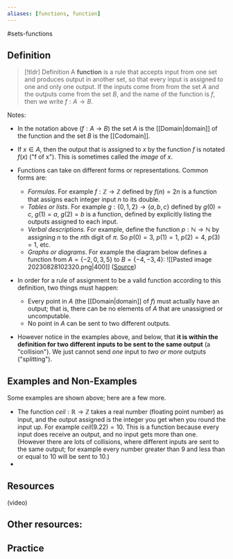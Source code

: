 ```yaml
---
aliases: [functions, function]
--- 
```


#sets-functions 

## Definition 

> [!tldr] Definition
> A **function** is a rule that accepts input from one set and produces output in another set, so that every input is assigned to one and only one output. If the inputs come from from the set $A$ and the outputs come from the set $B$, and the name of the function is $f$, then we write $f: A \rightarrow B$. 

Notes: 
- In the notation above ($f: A \rightarrow B$) the set $A$ is the [[Domain|domain]] of the function and the set $B$ is the [[Codomain]]. 
- If $x \in A$, then the output that is assigned to $x$ by the function $f$ is notated $f(x)$ ("f of x"). This is sometimes called the *image* of $x$.
- Functions can take on different forms or representations. Common forms are: 
	- *Formulas*. For example $f: \mathbb{Z} \rightarrow \mathbb{Z}$ defined by $f(n) = 2n$ is a function that assigns each integer input $n$ to its double. 
	- *Tables or lists*. For example $g: \{0,1,2\} \rightarrow \{a,b,c\}$ defined by $g(0) = c$, $g(1) = a$, $g(2) = b$ is a function, defined by explicitly listing the outputs assigned to each input. 
	- *Verbal descriptions.* For example, define the function $p: \mathbb{N} \rightarrow \mathbb{N}$ by assigning $n$ to the $n$th digit of $\pi$. So $p(0) = 3$, $p(1) = 1$, $p(2) = 4$, $p(3) = 1$, etc. 
	- *Graphs or diagrams*. For example the diagram below defines a function from $A = \{-2,0,3,5\}$ to $B = \{-4,-3,4\}$: 
![[Pasted image 20230828102320.png|400]]
([Source](https://mathbooks.unl.edu/PreCalculus/Intro-to-Functions.html))

- In order for a rule of assignment to be a valid function according to this definition, two things must happen: 
	- Every point in $A$ (the [[Domain|domain]] of $f$) must actually have an output; that is, there can be no elements of $A$ that are unassigned or uncomputable. 
	- No point in $A$ can be sent to two different outputs. 
- However notice in the examples above, and below, that **it is within the definition for two different inputs to be sent to the same output** (a "collision"). We just cannot send *one* input to *two or more* outputs ("splitting"). 

## Examples and Non-Examples

Some examples are shown above; here are a few more. 

- The function $ceil: \mathbb{R} \rightarrow \mathbb{Z}$ takes a real number (floating point number) as input, and the output assigned is the integer you get when you round the input up. For example $ceil(9.22) = 10$. This is a function because every input does receive an output, and no input gets more than one. (However there are lots of collisions, where different inputs are sent to the same output; for example every number greater than 9 and less than or equal to 10 will be sent to 10.)
- 

## Resources 

(video)

Other resources: 
- 

## Practice 
